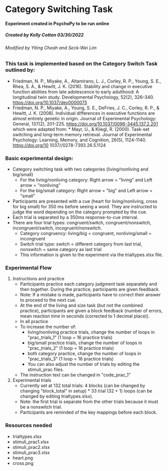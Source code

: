 # Category Switching Task
#### Experiment created in PsychoPy to be run online 
##### Created by Kelly Cotton 03/30/2022
###### Modified by Yiting Cheah and Seck-Wei Lim


### This task is implemented based on the Category Switch Task outlined by:
* Friedman, N. P., Miyake, A., Altamirano, L. J., Corley, R. P., Young, S. E., Rhea, S. A., & Hewitt, J. K. (2016). Stability and change in executive function abilities from late adolescence to early adulthood: A longitudinal twin study. Developmental Psychology, 52(2), 326–340. https://doi.org/10.1037/dev0000075 
* Friedman, N. P., Miyake, A., Young, S. E., DeFries, J. C., Corley, R. P., & Hewitt, J. K. (2008). Individual differences in executive functions are almost entirely genetic in origin. Journal of Experimental Psychology: General, 137(2), 201-225. https://doi.org/10.1037/0096-3445.137.2.201 
	which were adapted from:
		* Mayr, U., & Kliegl, R. (2000). Task-set switching and long-term memory retrieval. Journal of Experimental Psychology: Learning, Memory, and Cognition, 26(5), 1124-1140. https://doi.org/10 1037//0278-7393.26.5.1124 	


### Basic experimental design:
* Category switching task with two categories (living/nonliving and big/small)
	* For the living/nonliving category: Right arrow = "living" and Left arrow = "nonliving"
	* For the big/small category: Right arrow = "big" and Left arrow = "small"
* Participants are presented with a cue (heart for living/nonliving, cross for big small) for 350 ms before seeing a word. They are instructed to judge the word depending on the category prompted by the cue.
* Each trial is separated by a 350ms response-to-cue interval.
* There are four trial types: congruent/switch, congruent/nonswitch, incongruent/switch, incogruent/nonswitch.
	* Category congruency: living/big = congruent, nonliving/small = incongruent
	* Switch trial type: switch = different category from last trial, nonswitch = same category as last trial
	* This information is given to the experiment via the trialtypes.xlsx file. 

### Experimental Flow
1. Instructions and practice
	* Participants practice each category judgment task separately and then together. During the practice, participants are given feedback.
	* Note: If a mistake is made, participants have to correct their answer to proceed to the next cue.
	* At the end of the living and size task (but not the combined practice), participants are given a block feedback (number of errors, mean reaction time in seconds (corrected to 1 decimal place)).
	* In all practice 
	* To increase the number of:
		* living/nonliving practice trials, change the number of loops in "prac_trials_1" (1 loop = 16 practice trials) 
		* big/small practice trials, change the number of loops in "prac_trials_2" (1 loop = 16 practice trials)
		* both category practice, change the number of loops in "prac_trials_3" (1 loop = 16 practice trials)
		* You can also adjust the number of trials by editing the stimuli_prac files.
	* The instruction text can be changed in "code_prac_1"
2. Experimental trials
	* Currently set at 132 total trials: 4 blocks (can be changed by changing "block_total" in setup) * 33 trial (32 + 1) loops (can be changed by editing trialtypes.xlsx).
	* Note: the first trial is separate from the other trials because it must be a nonswitch trial.
	* Participants are reminded of the key mappings before each block.

### Resources needed
* trialtypes.xlsx 
* stimuli_prac1.xlsx
* stimuli_prac2.xlsx
* stimuli_prac3.xlsx
* heart.png
* cross.png


